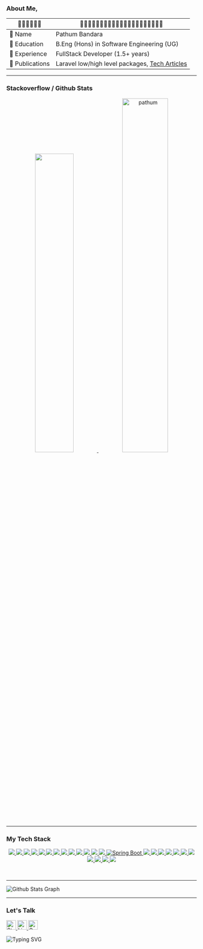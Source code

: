 ### About Me,
| 🔹🔹🔹🔹🔹🔹 | 🔹🔹🔹🔹🔹🔹🔹🔹🔹🔹🔹🔹🔹🔹🔹🔹🔹🔹🔹🔹🔹  |
| ----------- | -------------------------------- |
| 📍 Name   | Pathum Bandara |
| 📍 Education   | B.Eng (Hons) in Software Engineering (UG) |
| 📍 Experience  | FullStack Developer (1.5+ years) |
| 📍 Publications | Laravel low/high level packages, [Tech Articles](https://medium.com/@pathumb) |

<hr/>

### Stackoverflow / Github Stats
<p align="center">
<a href="#">
  <a href="https://stackoverflow.com/users/16347043/pathum-bandara" target="_blank"><img width="45%" src="https://readme-components.vercel.app/api?component=stackoverflow&stackoverflowid=16347043&textfill=black&fill=linear-gradient%2862deg%2C%20%238EC5FC%200%25%2C%20%23E0C3FC%20100%25%29%3B%0A"> </a>
  <img width="49%" src="https://github-readme-streak-stats.herokuapp.com/?user=pathumB&theme=tokyonight" alt="pathum" />
</a>
</p>

<hr/>

### My Tech Stack

<p align="center">  

<!-- font end -->
<a href="#">
  <img src="https://readme-components.vercel.app/api?component=logo&fill=black&logo=react&animation=spin&svgfill=15d8fe">  
</a>
<a href="#">
  <img src="https://readme-components.vercel.app/api?component=logo&fill=black&logo=angular&svgfill=DD0031">  
</a>
<a href="#">
  <img src="https://readme-components.vercel.app/api?component=logo&fill=black&logo=vue.js&svgfill=4FC08D">
</a>
<a href="#">
  <img  src="https://readme-components.vercel.app/api?component=logo&fill=black&logo=typescript&svgfill=2d79c7">
</a>
<a href="#">
  <img src="https://readme-components.vercel.app/api?component=logo&fill=black&logo=jquery&svgfill=0769AD">
</a>
<a href="#">
  <img  src="https://readme-components.vercel.app/api?component=logo&fill=black&logo=javascript&svgfill=f6df1c">
</a>
<a href="#">
  <img src="https://readme-components.vercel.app/api?component=logo&fill=black&logo=ionic&svgfill=3880FF">
</a>
<a href="#">
  <img src="https://readme-components.vercel.app/api?component=logo&fill=black&logo=html5&svgfill=E34F26">
</a>
<a href="#">
  <img  src="https://readme-components.vercel.app/api?component=logo&fill=black&logo=CSS3&svgfill=028dd1">
</a>
<a href="#">
  <img  src="https://readme-components.vercel.app/api?component=logo&fill=black&logo=sass&svgfill=cd6799">
</a>

<!-- back end -->
<a href="#">
  <img src="https://readme-components.vercel.app/api?component=logo&fill=black&logo=mongodb&svgfill=47A248">
</a>
<a href="#">
  <img src="https://readme-components.vercel.app/api?component=logo&fill=black&logo=mysql&svgfill=3498db">
</a>
<a href="#">
  <img src="https://readme-components.vercel.app/api?component=logo&fill=black&logo=firebase&svgfill=FFCA28">
</a>
<a href="#">
  <img src="https://readme-components.vercel.app/api?component=logo&fill=black&logo=spring&svgfill=6DB33F" alt="Spring Boot" />  
</a>
<a href="#">
  <img src="https://readme-components.vercel.app/api?component=logo&fill=black&logo=laravel&svgfill=FF2D20">
</a>
<a href="#">
  <img src="https://readme-components.vercel.app/api?component=logo&fill=black&logo=android&svgfill=00FF00">
</a>
<a href="#">
  <img src="https://readme-components.vercel.app/api?component=logo&fill=black&logo=php&svgfill=777BB4">
</a>
<a href="#">
  <img src="https://readme-components.vercel.app/api?component=logo&fill=black&logo=java&svgfill=FF5722">
</a>

<!-- other end -->
<a href="#">
  <img src="https://readme-components.vercel.app/api?component=logo&fill=black&logo=git&svgfill=F05032">
</a>
<a href="#">
  <img  src="https://readme-components.vercel.app/api?component=logo&fill=black&logo=github">
</a>
<a href="#">
  <img src="https://readme-components.vercel.app/api?component=logo&fill=black&logo=gitlab&svgfill=FCA121">
</a>
<a href="#">
  <img src="https://readme-components.vercel.app/api?component=logo&fill=black&logo=bitbucket&svgfill=0052CC">
</a>
<a href="#">
  <img src="https://readme-components.vercel.app/api?component=logo&fill=black&logo=docker&svgfill=2496ED">
</a>
<a href="#">
  <img src="https://readme-components.vercel.app/api?component=logo&fill=black&logo=linux&svgfill=FCC624">
</a>
<a href="#">
  <img src="https://readme-components.vercel.app/api?component=logo&fill=black&logo=amazonaws&svgfill=FF9900">
</a>
</p>

<br/> 
<hr/>

![Github Stats Graph](https://github-profile-summary-cards.vercel.app/api/cards/profile-details?username=PathumB&theme=radical&hide_border=true)

<hr/>

### Let's Talk
<div align="left">
  <p style="display: inline;">
    <a href="https://stackoverflow.com/users/16347043/pathum-bandara" target="_blank">
      <img src="https://img.shields.io/static/v1?label=|&message=STACK OVERFLOW&color=1D1D1D&style=plastic&logo=stackoverflow&logo-color=white" height="25" alt="Stack Overflow logo" />
    </a>
  </p>
  <p style="display: inline;">
    <a href="https://www.linkedin.com/in/pathum-bandara-853892210/" target="_blank">
      <img src="https://img.shields.io/static/v1?label=|&message=LINKED-IN&color=1D1D1D&style=plastic&logo=linkedin&logo-color=white" height="25" alt="LinkedIn logo" />
    </a>
  </p>
  <p style="display: inline;">
    <a href="mailto:pathumbandarame@gmail.com" target="_blank">
      <img src="https://img.shields.io/static/v1?label=|&message=EMAIL&color=1D1D1D&style=plastic&logo=gmail&logo-color=white" height="25" alt="Gmail logo" />
    </a>
  </p>

  ![Typing SVG](https://readme-typing-svg.demolab.com/?lines=Code+with+passion...;Have+a+nice+day!)
  
</div>



